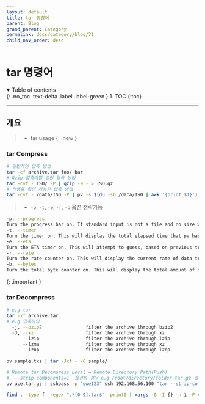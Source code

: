 ```yaml
---
layout: default
title: tar 명령어
parent: Blog
grand_parent: Category
permalink: docs/category/blog/71
child_nav_order: desc
---
```


# tar 명령어

<details open markdown="block">
  <summary>
    Table of contents
  </summary>
  {: .no_toc .text-delta .label .label-green }
1. TOC
{:toc}
</details>

---
## 개요

> - tar usage
{: .new }

### tar Compress

```bash
# 일반적인 압축 방법
tar -cf archive.tar foo/ bar
# Gzip 압축레벨 설정 압축 방법
tar -cvf - ISO/ -P | gzip -9 - > ISO.gz
# 진행률 확인 가능한 압축 방법
tar -cvf - /data/ISO -P | pv -s $(du -sb /data/ISO | awk '{print $1}') | gzip -9 - > ISO.gz
```

> - `-p`, `-t`, `-e`, `-r`, `-b` 옵션 생략가능
```bash
-p, --progress
Turn the progress bar on. If standard input is not a file and no size was given (with the -s modifier), the progress bar cannot indicate how close to completion the transfer is, so it will just move left and right to indicate that data is moving.
-t, --timer
Turn the timer on. This will display the total elapsed time that pv has been running for.
-e, --eta
Turn the ETA timer on. This will attempt to guess, based on previous transfer rates and the total data size, how long it will be before completion. This option will have no effect if the total data size cannot be determined.
-r, --rate
Turn the rate counter on. This will display the current rate of data transfer.
-b, --bytes
Turn the total byte counter on. This will display the total amount of data transferred so far.
```
>
{: .important }

### tar Decompress

```bash
# e.g tar
tar -xf archive.tar
# e.g 압축타입
  -j, --bzip2                filter the archive through bzip2
  -J, --xz                   filter the archive through xz
      --lzip                 filter the archive through lzip
      --lzma                 filter the archive through xz
      --lzop                 filter the archive through lzop
 
pv sample.txz | tar -Jxf - -C sample/
```

```bash
# Remote tar Decompress Local → Remote Directory Path(Push)
# `--strip-components=1` 옵션의 경우 e.g /root/directory/folder.tar.gz 압축되어 있는경우 /root 생략/directory/folder 부터 압축해제
pv ace.tar.gz | sshpass -p "qwe123" ssh 192.168.56.100 "tar --strip-components=1 -zxf - -C /mnt/backup"
```

```bash
find . -type f -regex ".*[0-9].tar$" -print0 | xargs -0 -I {} -n 1 -P 4 bash -c 'pv {} | sshpass -p "mail1234" ssh root@192.168.56.115 "tar --strip-components=1 -xvf - -C /root/tar" && rm -r {}'
```
